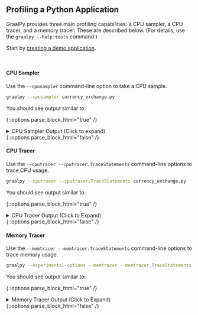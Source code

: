 ## Profiling a Python Application

GraalPy provides three main profiling capabilities: a CPU sampler, a CPU tracer, and a memory tracer.
These are described below. (For details, use the `graalpy --help:tools` command.)

Start by [creating a demo application](Creating_a_Demo_Application.md).

<br>

#### CPU Sampler

Use the `--cpusampler` command-line option to take a CPU sample.
```bash
graalpy --cpusampler currency_exchange.py
```

You should see output similar to:

{::options parse_block_html="true" /}
<details><summary markdown="span">CPU Sampler Output (Click to expand)</summary>
```bash
--------------------------------------------------------------------------------------------------------------------------------------------------------------
Sampling Histogram. Recorded 564 samples with period 10ms. Missed 235 samples.
  Self Time: Time spent on the top of the stack.
  Total Time: Time spent somewhere on the stack.
--------------------------------------------------------------------------------------------------------------------------------------------------------------
Thread[main,5,main]
 Name                                                                       ||             Total Time    ||              Self Time    || Location            
--------------------------------------------------------------------------------------------------------------------------------------------------------------
 parse_starttag                                                             ||             1090ms  19.3% ||              570ms  10.1% || <install-dir>/lib/python3.10/html/parser.py~300-347:11658-13539
 match                                                                      ||              190ms   3.4% ||              190ms   3.4% || <venv-dir>/lib/python3.10/site-packages/soupsieve/css_parser.py~320-323:9862-10026
 _replace_cdata_list_attribute_values                                       ||              190ms   3.4% ||              190ms   3.4% || <venv-dir>/lib/python3.10/site-packages/bs4/builder/__init__.py~295-331:11245-13031
 goahead                                                                    ||             1430ms  25.4% ||              150ms   2.7% || <install-dir>/lib/python3.10/html/parser.py~133-250:4711-9678
 check_for_whole_start_tag                                                  ||              130ms   2.3% ||              130ms   2.3% || <install-dir>/lib/python3.10/html/parser.py~351-382:13647-14758
 <module>                                                                   ||              800ms  14.2% ||              130ms   2.3% || <venv-dir>/lib/python3.10/site-packages/soupsieve/css_parser.py~1-1296:0-47061
 ...
--------------------------------------------------------------------------------------------------------------------------------------------------------------
```
</details>
{::options parse_block_html="false" /}

<br>

#### CPU Tracer

Use the `--cputracer --cputracer.TraceStatements` command-line options to trace CPU usage.
```bash
graalpy --cputracer --cputracer.TraceStatements currency_exchange.py
```

You should see output similar to:

{::options parse_block_html="true" /}
<details><summary markdown="span">CPU Tracer Output (Click to Expand)</summary>
```bash
--------------------------------------------------------------------------------------------------------------------
Tracing Histogram. Counted a total of 1135 element executions.
  Total Count: Number of times the element was executed and percentage of total executions.
  Interpreted Count: Number of times the element was interpreted and percentage of total executions of this element.
  Compiled Count: Number of times the compiled element was executed and percentage of total executions of this element.
--------------------------------------------------------------------------------------------------------------------
 Name                                |          Total Count |    Interpreted Count |       Compiled Count | Location
--------------------------------------------------------------------------------------------------------------------
 get_newfunc_typeid                  |           110   9.7% |           110 100.0% |             0   0.0% | capi.c~596:0
 PyTruffle_PopulateType              |           110   9.7% |           110 100.0% |             0   0.0% | capi.c~721:0
 PyTruffle_AllocMemory               |            86   7.6% |            86 100.0% |             0   0.0% | obmalloc.c~77:0
 PyTruffle_AllocateType              |            66   5.8% |            66 100.0% |             0   0.0% | capi.c~874:0
 PyMem_RawMalloc                     |            66   5.8% |            66 100.0% |             0   0.0% | obmalloc.c~170:0
 initialize_type_structure           |            50   4.4% |            50 100.0% |             0   0.0% | capi.c~181:0
 _Py_TYPE                            |            45   4.0% |            45 100.0% |             0   0.0% | object_shared.c~55:0
 PyType_GetFlags                     |            41   3.6% |            41 100.0% |             0   0.0% | typeobject_shared.c~44:0
 get_tp_name                         |            37   3.3% |            37 100.0% |             0   0.0% | capi.c~507:0
 ...    
--------------------------------------------------------------------------------------------------------------------
```
</details>
{::options parse_block_html="false" /}

<br>

#### Memory Tracer

Use the `--memtracer --memtracer.TraceStatements` command-line options to trace memory usage.
```bash
graalpy --experimental-options --memtracer --memtracer.TraceStatements currency_exchange.py
```

You should see output similar to:

{::options parse_block_html="true" /}

<details><summary markdown="span">Memory Tracer Output (Click to Expand)</summary>
```bash
----------------------------------------------------------------------------
 Location Histogram with Allocation Counts. Recorded a total of 565 allocations.
   Total Count: Number of allocations during the execution of this element.
   Self Count: Number of allocations in this element alone (excluding sub calls).
----------------------------------------------------------------------------
 Name                         |      Self Count |     Total Count | Location
----------------------------------------------------------------------------
 PyTruffle_PopulateType       |      440  77.9% |      440  77.9% | capi.c~721:0
 PyType_Ready                 |       61  10.8% |       68  12.0% | typeobject.c~463:0
 _PyObject_MakeTpCall         |       20   3.5% |       24   4.2% | object.c~155:0
 PyUnicode_FromString         |       11   1.9% |       11   1.9% | capi.c~2161:0
 PyErr_NewException           |       11   1.9% |       11   1.9% | capi.c~1537:0
 _PyUnicode_AsASCIIString     |        6   1.1% |        6   1.1% | capi.c~2281:0
 PyDict_New                   |        4   0.7% |        4   0.7% | capi.c~1505:0
 PyTuple_New                  |        4   0.7% |        4   0.7% | capi.c~2097:0
 PyUnicode_FromStringAndSize  |        3   0.5% |        3   0.5% | unicodeobject.c~171:0
 ...
----------------------------------------------------------------------------
```
</details>
{::options parse_block_html="false" /}

<br>